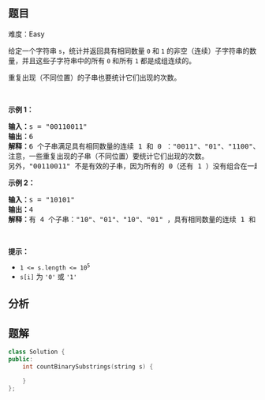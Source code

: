 
## 题目
难度：Easy
<p>给定一个字符串&nbsp;<code>s</code>，统计并返回具有相同数量 <code>0</code> 和 <code>1</code> 的非空（连续）子字符串的数量，并且这些子字符串中的所有 <code>0</code> 和所有 <code>1</code> 都是成组连续的。</p>

<p>重复出现（不同位置）的子串也要统计它们出现的次数。</p>
&nbsp;

<p><strong>示例 1：</strong></p>

<pre>
<strong>输入：</strong>s = "00110011"
<strong>输出：</strong>6
<strong>解释：</strong>6 个子串满足具有相同数量的连续 1 和 0 ："0011"、"01"、"1100"、"10"、"0011" 和 "01" 。
注意，一些重复出现的子串（不同位置）要统计它们出现的次数。
另外，"00110011" 不是有效的子串，因为所有的 0（还有 1 ）没有组合在一起。</pre>

<p><strong>示例 2：</strong></p>

<pre>
<strong>输入：</strong>s = "10101"
<strong>输出：</strong>4
<strong>解释：</strong>有 4 个子串："10"、"01"、"10"、"01" ，具有相同数量的连续 1 和 0 。
</pre>

<p>&nbsp;</p>

<p><strong>提示：</strong></p>

<ul>
	<li><code>1 &lt;= s.length &lt;= 10<sup>5</sup></code></li>
	<li><code>s[i]</code> 为 <code>'0'</code> 或 <code>'1'</code></li>
</ul>

## 分析

## 题解
```cpp
class Solution {
public:
    int countBinarySubstrings(string s) {

    }
};
```